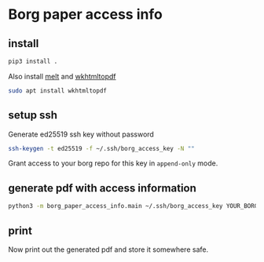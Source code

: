 # Borg paper access info

## install
```bash
pip3 install .
```
Also install [melt](https://github.com/charmbracelet/melt) and [wkhtmltopdf](https://wkhtmltopdf.org/)
```bash
sudo apt install wkhtmltopdf
```

## setup ssh
Generate ed25519 ssh key without password
```bash
ssh-keygen -t ed25519 -f ~/.ssh/borg_access_key -N ""
```
Grant access to your borg repo for this key in `append-only` mode.

## generate pdf with access information
```bash
python3 -m borg_paper_access_info.main ~/.ssh/borg_access_key YOUR_BORG_REPO_URL YOUR_BORG_REPO_SSH_FINGERPRINT YOUR_BORG_REPO_PASSWORD
```

## print
Now print out the generated pdf and store it somewhere safe.